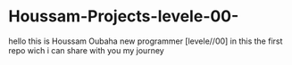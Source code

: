 # Houssam-Projects-levele-00-

hello this is Houssam Oubaha 
new programmer [levele//00]
in this the first repo wich i can share with you my journey 
